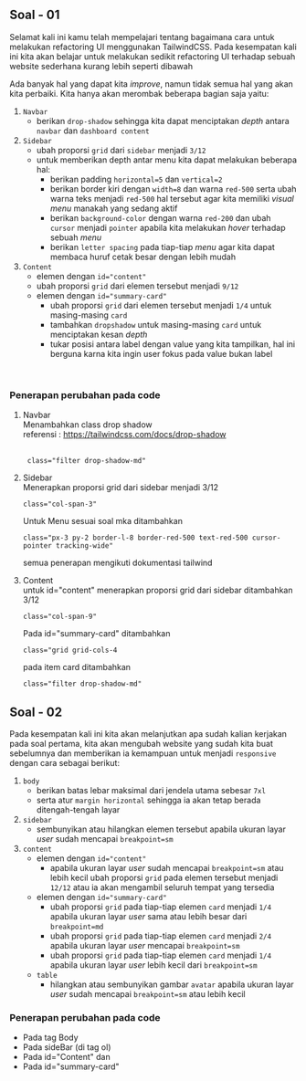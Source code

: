 ## Soal - 01

Selamat kali ini kamu telah mempelajari tentang bagaimana cara untuk melakukan refactoring UI menggunakan TailwindCSS. Pada kesempatan kali ini kita akan belajar untuk melakukan sedikit refactoring UI terhadap sebuah website sederhana kurang lebih seperti dibawah

Ada banyak hal yang dapat kita _improve_, namun tidak semua hal yang akan kita perbaiki. Kita hanya akan merombak beberapa bagian saja yaitu:

1. `Navbar`
   - berikan `drop-shadow` sehingga kita dapat menciptakan _depth_ antara `navbar` dan `dashboard content`
2. `Sidebar`
   - ubah proporsi `grid` dari `sidebar` menjadi `3/12`
   - untuk memberikan depth antar menu kita dapat melakukan beberapa hal:
     - berikan padding `horizontal=5` dan `vertical=2`
     - berikan border kiri dengan `width=8` dan warna `red-500` serta ubah warna teks menjadi `red-500` hal tersebut agar kita memiliki _visual_ _menu_ manakah yang sedang aktif
     - berikan `background-color` dengan warna `red-200` dan ubah `cursor` menjadi `pointer` apabila kita melakukan _hover_ terhadap sebuah _menu_
     - berikan `letter spacing` pada tiap-tiap _menu_ agar kita dapat membaca huruf cetak besar dengan lebih mudah
3. `Content`
   - elemen dengan `id="content"`
   - ubah proporsi `grid` dari elemen tersebut menjadi `9/12`
   - elemen dengan `id="summary-card"`
     - ubah proporsi `grid` dari elemen tersebut menjadi `1/4` untuk masing-masing `card`
     - tambahkan `dropshadow` untuk masing-masing `card` untuk menciptakan kesan _depth_
     - tukar posisi antara label dengan value yang kita tampilkan, hal ini berguna karna kita ingin user fokus pada value bukan label

<br>

### Penerapan perubahan pada code

1. Navbar <br>
   Menambahkan class drop shadow <br>
   referensi :
   https://tailwindcss.com/docs/drop-shadow <br><br>

   ```
    class="filter drop-shadow-md"
   ```

2. Sidebar <br>
   Menerapkan proporsi grid dari sidebar menjadi 3/12 <br>

   ```
   class="col-span-3"
   ```

   Untuk Menu sesuai soal mka ditambahkan

   ```
   class="px-3 py-2 border-l-8 border-red-500 text-red-500 cursor-pointer tracking-wide"
   ```

   semua penerapan mengikuti dokumentasi tailwind

3. Content <br>
   untuk id="content" menerapkan proporsi grid dari sidebar ditambahkan 3/12 <br>
   ```
   class="col-span-9"
   ```
   Pada id="summary-card" ditambahkan
   ```
   class="grid grid-cols-4
   ```
   pada item card ditambahkan
   ```
   class="filter drop-shadow-md"
   ```

## Soal - 02

Pada kesempatan kali ini kita akan melanjutkan apa sudah kalian kerjakan pada soal pertama, kita akan mengubah website yang sudah kita buat sebelumnya dan memberikan ia kemampuan untuk menjadi `responsive` dengan cara sebagai berikut:

1. `body`
   - berikan batas lebar maksimal dari jendela utama sebesar `7xl`
   - serta atur `margin horizontal` sehingga ia akan tetap berada ditengah-tengah layar
2. `sidebar`
   - sembunyikan atau hilangkan elemen tersebut apabila ukuran layar _user_ sudah mencapai `breakpoint=sm`
3. `content`
   - elemen dengan `id="content"`
     - apabila ukuran layar _user_ sudah mencapai `breakpoint=sm` atau lebih kecil ubah proporsi `grid` pada elemen tersebut menjadi `12/12` atau ia akan mengambil seluruh tempat yang tersedia
   - elemen dengan `id="summary-card"`
     - ubah proporsi `grid` pada tiap-tiap elemen `card` menjadi `1/4` apabila ukuran layar _user_ sama atau lebih besar dari `breakpoint=md`
     - ubah proporsi `grid` pada tiap-tiap elemen `card` menjadi `2/4` apabila ukuran layar _user_ mencapai `breakpoint=sm`
     - ubah proporsi `grid` pada tiap-tiap elemen `card` menjadi `1/4` apabila ukuran layar _user_ lebih kecil dari `breakpoint=sm`
   - `table`
     - hilangkan atau sembunyikan gambar `avatar` apabila ukuran layar _user_ sudah mencapai `breakpoint=sm` atau lebih kecil

### Penerapan perubahan pada code

- Pada tag Body
- Pada sideBar (di tag ol)
- Pada id="Content" dan
- Pada id="summary-card"
